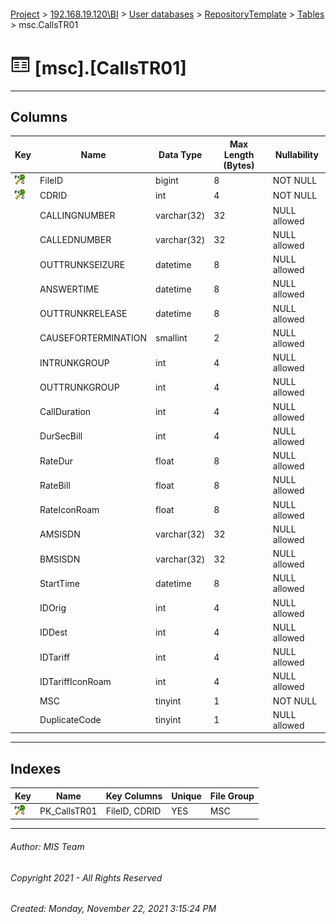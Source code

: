 #### 

[Project](../../../../index.md) > [192.168.19.120\\BI](../../../index.md) > [User databases](../../index.md) > [RepositoryTemplate](../index.md) > [Tables](Tables.md) > msc.CallsTR01

# ![Tables](../../../../Images/Table32.png) [msc].[CallsTR01]

---

## <a name="#columns"></a>Columns

| Key | Name | Data Type | Max Length (Bytes) | Nullability |
|---|---|---|---|---|
| [![Cluster Primary Key PK_CallsTR01: FileID\CDRID](../../../../Images/pkcluster.png)](#indexes) | FileID | bigint | 8 | NOT NULL |
| [![Cluster Primary Key PK_CallsTR01: FileID\CDRID](../../../../Images/pkcluster.png)](#indexes) | CDRID | int | 4 | NOT NULL |
|  | CALLINGNUMBER | varchar(32) | 32 | NULL allowed |
|  | CALLEDNUMBER | varchar(32) | 32 | NULL allowed |
|  | OUTTRUNKSEIZURE | datetime | 8 | NULL allowed |
|  | ANSWERTIME | datetime | 8 | NULL allowed |
|  | OUTTRUNKRELEASE | datetime | 8 | NULL allowed |
|  | CAUSEFORTERMINATION | smallint | 2 | NULL allowed |
|  | INTRUNKGROUP | int | 4 | NULL allowed |
|  | OUTTRUNKGROUP | int | 4 | NULL allowed |
|  | CallDuration | int | 4 | NULL allowed |
|  | DurSecBill | int | 4 | NULL allowed |
|  | RateDur | float | 8 | NULL allowed |
|  | RateBill | float | 8 | NULL allowed |
|  | RateIconRoam | float | 8 | NULL allowed |
|  | AMSISDN | varchar(32) | 32 | NULL allowed |
|  | BMSISDN | varchar(32) | 32 | NULL allowed |
|  | StartTime | datetime | 8 | NULL allowed |
|  | IDOrig | int | 4 | NULL allowed |
|  | IDDest | int | 4 | NULL allowed |
|  | IDTariff | int | 4 | NULL allowed |
|  | IDTariffIconRoam | int | 4 | NULL allowed |
|  | MSC | tinyint | 1 | NOT NULL |
|  | DuplicateCode | tinyint | 1 | NULL allowed |


---

## <a name="#indexes"></a>Indexes

| Key | Name | Key Columns | Unique | File Group |
|---|---|---|---|---|
| [![Cluster Primary Key PK_CallsTR01: FileID\CDRID](../../../../Images/pkcluster.png)](#indexes) | PK_CallsTR01 | FileID, CDRID | YES | MSC |


---

###### Author:  MIS Team

###### Copyright 2021 - All Rights Reserved

###### Created: Monday, November 22, 2021 3:15:24 PM

